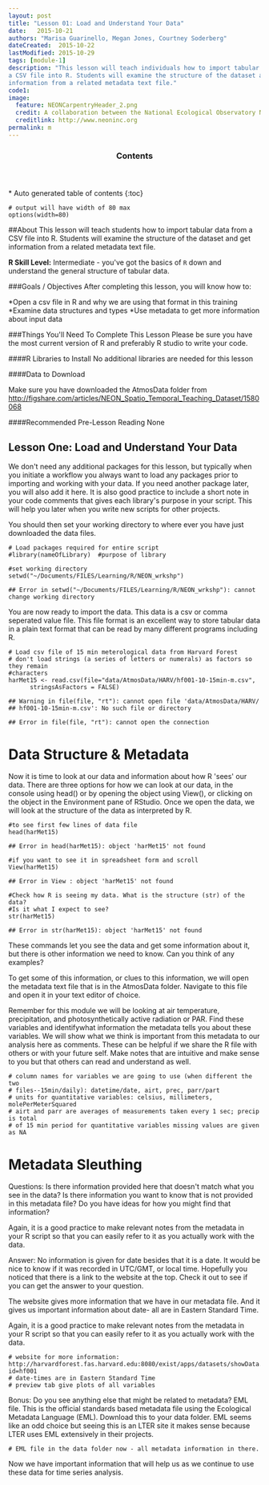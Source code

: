 ```yaml
---
layout: post
title: "Lesson 01: Load and Understand Your Data"
date:   2015-10-21
authors: "Marisa Guarinello, Megan Jones, Courtney Soderberg"
dateCreated:  2015-10-22
lastModified: 2015-10-29
tags: [module-1]
description: "This lesson will teach individuals how to import tabular data from
a CSV file into R. Students will examine the structure of the dataset and get 
information from a related metadata text file."
code1: 
image:
  feature: NEONCarpentryHeader_2.png
  credit: A collaboration between the National Ecological Observatory Network (NEON) and Data Carpentry
  creditlink: http://www.neoninc.org
permalink: m
---
```


<section id="table-of-contents" class="toc">
  <header>
    <h3>Contents</h3>
  </header>
<div id="drawer" markdown="1">
*  Auto generated table of contents
{:toc}
</div>
</section><!-- /#table-of-contents -->


    # output will have width of 80 max
    options(width=80)

##About
This lesson will teach students how to import tabular data from a CSV file into
R. Students will examine the structure of the dataset and get information from a
related metadata text file.

**R Skill Level:** Intermediate - you've got the basics of `R` down and 
understand the general structure of tabular data.

###Goals / Objectives
After completing this lesson, you will know how to:

*Open a csv file in R and why we are using that format in this training
*Examine data structures and types
*Use metadata to get more information about input data


###Things You'll Need To Complete This Lesson
Please be sure you have the most current version of R and preferably
R studio to write your code.

####R Libraries to Install
No additional libraries are needed for this lesson

####Data to Download

Make sure you have downloaded the AtmosData folder from
http://figshare.com/articles/NEON_Spatio_Temporal_Teaching_Dataset/1580068


####Recommended Pre-Lesson Reading
None

## Lesson One: Load and Understand Your Data
We don't need any additional packages for this lesson, but typically when you 
initiate a workflow you always want to load any packages prior to importing and
working with your data. If you need another package later, you will also add it
here. It is also good practice to include a short note in your code comments 
that gives each library's purpose in your script. This will help you later when
you write new scripts for other projects.

You should then set your working directory to  where ever you have just
downloaded the data files.


    # Load packages required for entire script
    #library(nameOfLibrary)  #purpose of library
    
    #set working directory
    setwd("~/Documents/FILES/Learning/R/NEON_wrkshp")

    ## Error in setwd("~/Documents/FILES/Learning/R/NEON_wrkshp"): cannot change working directory

You are now ready to import the data.  This data is a csv or comma seperated
value file.  This file format is an excellent way to store tabular data in a
plain text format that can be read by many different programs including R.  

    # Load csv file of 15 min meterological data from Harvard Forest
    # don't load strings (a series of letters or numerals) as factors so they remain
    #characters
    harMet15 <- read.csv(file="data/AtmosData/HARV/hf001-10-15min-m.csv",
          stringsAsFactors = FALSE)

    ## Warning in file(file, "rt"): cannot open file 'data/AtmosData/HARV/
    ## hf001-10-15min-m.csv': No such file or directory

    ## Error in file(file, "rt"): cannot open the connection

# Data Structure & Metadata
Now it is time to look at our data and information about how R 'sees' our data.
There are three options for how we can look at our data, in the console using 
head() or by opening the object using View(), or clicking on the object in the 
Environment pane of RStudio. Once we open the data, we will look at the 
structure of the data as interpreted by R.


    #to see first few lines of data file
    head(harMet15)

    ## Error in head(harMet15): object 'harMet15' not found

    #if you want to see it in spreadsheet form and scroll
    View(harMet15)

    ## Error in View : object 'harMet15' not found

    #Check how R is seeing my data. What is the structure (str) of the data? 
    #Is it what I expect to see?  
    str(harMet15)

    ## Error in str(harMet15): object 'harMet15' not found

These commands let you see the data and get some information about it, but there
is other information we need to know. Can you think of any examples? 

To get some of this information, or clues to this information, we will open the
metadata text file that is in the AtmosData folder. Navigate to this file and 
open it in your text editor of choice.

Remember for this module we will be looking at air temperature, precipitation, 
and photosynthetically active radiation or PAR. Find these variables and 
identifywhat information the metadata tells you about these variables. We will
show what
we think is important from this metadata to our analysis here as comments. These
can be helpful if we share the R file with others or with your future self. Make
notes that are intuitive and make sense to you but that others can read and 
understand as well.


    # column names for variables we are going to use (when different the two
    # files--15min/daily): datetime/date, airt, prec, parr/part 
    # units for quantitative variables: celsius, millimeters, molePerMeterSquared
    # airt and parr are averages of measurements taken every 1 sec; precip is total 
    # of 15 min period for quantitative variables missing values are given as NA

# Metadata Sleuthing
Questions: Is there information provided here that doesn't match what you see in
the data? Is there information you want to know that is not provided in this 
metadata file? Do you have ideas for how you might find that information?

Again, it is a good practice to make relevant notes from the metadata in your R
script so that you can easily refer to it as you actually work with the data.

Answer: No information is given for date besides that it is a date. It would be 
nice to know if it was recorded in UTC/GMT, or local time. Hopefully you noticed
that there is a link to the website at the top. Check it out to see if you can 
get the answer to your question.

The website gives more information that we have in our metadata file. And it 
gives us important information about date- all are in Eastern Standard Time.

Again, it is a good practice to make relevant notes from the metadata in your R 
script so that you can easily refer to it as you actually work with the data.


    # website for more information: http://harvardforest.fas.harvard.edu:8080/exist/apps/datasets/showData.html?id=hf001
    # date-times are in Eastern Standard Time
    # preview tab give plots of all variables

Bonus: Do you see anything else that might be related to metadata? EML file. 
This is the official standards based metadata file using the Ecological Metadata
Language (EML). Download this to your data folder. EML seems like an odd choice
but seeing this is an LTER site it makes sense because LTER uses EML extensively
in their projects.


    # EML file in the data folder now - all metadata information in there.

Now we have important information that will help us as we continue to use these
data for time series analysis.
